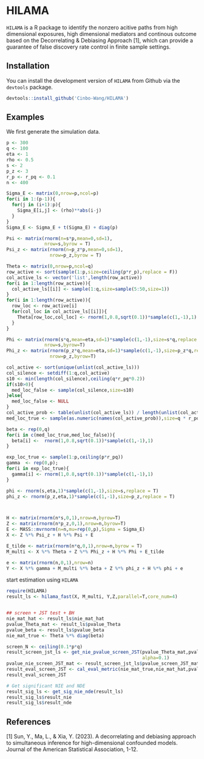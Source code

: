 # HILAMA

`HILAMA` is a R package to identify the nonzero acitive paths from high dimensional exposures, high dimensional mediators and continous outcome based on the Decorrelating \& Debiasing Approach [1], which can provide a guarantee of false discovery rate control in finite sample settings.

## Installation

You can install the development version of `HILAMA` from Github via the `devtools` package.
```R
devtools::install_github('Cinbo-Wang/HILAMA')
```

## Examples

We first generate the simulation data.

```R
p <- 300
q <- 100
eta <- 1
rho <- 0.5
s <- 2
p_z <- 3
r_p <- r_pq <- 0.1
n <- 400

Sigma_E <- matrix(0,nrow=p,ncol=p)
for(i in 1:(p-1)){
  for(j in (i+1):p){
    Sigma_E[i,j] <- (rho)**abs(i-j)
  }
}
Sigma_E <- Sigma_E + t(Sigma_E) + diag(p)

Psi <- matrix(rnorm(n=s*p,mean=0,sd=1),
              nrow=s,byrow = T)
Psi_z <- matrix(rnorm(n=p_z*p,mean=0,sd=1),
                nrow=p_z,byrow = T)

Theta <- matrix(0,nrow=p,ncol=q)
row_active <- sort(sample(1:p,size=ceiling(p*r_p),replace = F))
col_active_ls <- vector('list',length(row_active))
for(i in 1:length(row_active)){
  col_active_ls[[i]] <- sample(1:q,size=sample(5:50,size=1))
}
for(i in 1:length(row_active)){
  row_loc <- row_active[i]
  for(col_loc in col_active_ls[[i]]){
    Theta[row_loc,col_loc] <- rnorm(1,0.8,sqrt(0.1))*sample(c(1,-1),1)
  }
}

Phi <- matrix(rnorm(s*q,mean=eta,sd=1)*sample(c(1,-1),size=s*q,replace = T),
              nrow=s,byrow=T)
Phi_z <- matrix(rnorm(p_z*q,mean=eta,sd=1)*sample(c(1,-1),size=p_z*q,replace = T),
                nrow=p_z,byrow=T)

col_active <- sort(unique(unlist(col_active_ls)))
col_silence <- setdiff(1:q,col_active)
s10 <- min(length(col_silence),ceiling(q*r_pq*0.2))
if(s10>0){
  med_loc_false <- sample(col_silence,size=s10)
}else{
  med_loc_false <- NULL
}
col_active_prob <- table(unlist(col_active_ls)) / length(unlist(col_active_ls))
med_loc_true <- sample(as.numeric(names(col_active_prob)),size=q * r_pq - s10,prob = col_active_prob) # 被target越多，越有可能成为true mediator

beta <- rep(0,q)
for(i in c(med_loc_true,med_loc_false)){
  beta[i] <-  rnorm(1,0.8,sqrt(0.1))*sample(c(1,-1),1)
}

exp_loc_true <- sample(1:p,ceiling(p*r_pq))
gamma  <- rep(0,p);
for(i in exp_loc_true){
  gamma[i] <- rnorm(1,0.8,sqrt(0.1))*sample(c(1,-1),1)
}

phi <- rnorm(s,eta,1)*sample(c(1,-1),size=s,replace = T)
phi_z <- rnorm(p_z,eta,1)*sample(c(1,-1),size=p_z,replace = T)



H <- matrix(rnorm(n*s,0,1),nrow=n,byrow=T)
Z <- matrix(rnorm(n*p_z,0,1),nrow=n,byrow=T)
E <- MASS::mvrnorm(n=n,mu=rep(0,p),Sigma = Sigma_E)
X <- Z %*% Psi_z + H %*% Psi + E

E_tilde <- matrix(rnorm(n*q,0,1),nrow=n,byrow = T)
M_multi <- X %*% Theta + Z %*% Phi_z + H %*% Phi + E_tilde

e <- matrix(rnorm(n,0,1),nrow=n)
Y <- X %*% gamma + M_multi %*% beta + Z %*% phi_z + H %*% phi + e
```

start estimation using `HILAMA`

```R
require(HILAMA)
result_ls <- hilama_fast(X, M_multi, Y,Z,parallel=T,core_num=4)


## screen + JST test + BH 
nie_mat_hat <- result_ls$nie_mat_hat
pvalue_Theta_mat <- result_ls$pvalue_Theta
pvalue_beta <- result_ls$pvalue_beta
nie_mat_true <- Theta %*% diag(beta)

screen_N <- ceiling(0.1*p*q)
result_screen_jst_ls <- get_nie_pvalue_screen_JST(pvalue_Theta_mat,pvalue_beta,screen_N=screen_N,
                                                  alpha=0.1)
pvalue_nie_screen_JST_mat <- result_screen_jst_ls$pvalue_screen_JST_mat
result_eval_screen_JST <- cal_eval_metric(nie_mat_true,nie_mat_hat,pvalue_nie_screen_JST_mat,sig_level=result_screen_jst_ls$pvalue_cutoff)
result_eval_screen_JST

# Get significant NIE and NDE
result_sig_ls <- get_sig_nie_nde(result_ls)
result_sig_ls$result_nie
result_sig_ls$result_nde
```

## References

[1] Sun, Y., Ma, L., & Xia, Y. (2023). A decorrelating and debiasing approach to simultaneous inference for high-dimensional confounded models. Journal of the American Statistical Association, 1-12.

